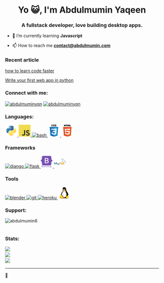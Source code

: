 <!-- <img src="https://abdulmumin.com/assets/logo/preview.png"/> -->
<h1 align="center">Yo 😺, I'm Abdulmumin Yaqeen</h1>
<h3 align="center">A fullstack developer, love building desktop apps. </h3>

<!--<p align="left"> <img src="https://komarev.com/ghpvc/?username=abdulmumin1&label=Profile%20views&color=0e75b6&style=flat" alt="abdulmumin1" /> </p>-->

- 🔭 I’m currently learning **Javascript**

- 📫 How to reach me **contact@abdulmumin.com**

### Recent article
[how to learn code faster](https://blog.abdulmumin.com/how-to-learn-to-code-faster)

[Write your first web app in python](https://site.abdulmumin.com/blog/Write+your+first+web+app+in+python/)
<h3 align="left">Connect with me:</h3>
<p align="left">
<a href="https://twitter.com/abdulmuminyqn" target="blank"><img align="center" src="https://raw.githubusercontent.com/rahuldkjain/github-profile-readme-generator/master/src/images/icons/Social/twitter.svg" alt="abdulmuminyqn" height="30" width="40" /></a>
<a href="https://linkedin.com/in/abdulmuminyqn" target="blank"><img align="center" src="https://raw.githubusercontent.com/rahuldkjain/github-profile-readme-generator/master/src/images/icons/Social/linked-in-alt.svg" alt="abdulmuminyqn" height="30" width="40" /></a>
</p>

<h3 align="left">Languages:</h3>

<p align="left">
  <a href="https://www.python.org" target="_blank" rel="noreferrer">
    <img
      src="https://raw.githubusercontent.com/devicons/devicon/master/icons/python/python-original.svg"
      alt="python"
      width="40"
      height="40"
    />
  </a>
  <a
    href="https://developer.mozilla.org/en-US/docs/Web/JavaScript"
    target="_blank"
    rel="noreferrer"
  >
    <img
      src="https://raw.githubusercontent.com/devicons/devicon/master/icons/javascript/javascript-original.svg"
      alt="javascript"
      width="40"
      height="40"
    />
  </a>

  <a href="https://www.gnu.org/software/bash/" target="_blank" rel="noreferrer">
    <img
      src="https://www.vectorlogo.zone/logos/gnu_bash/gnu_bash-icon.svg"
      alt="bash"
      width="40"
      height="40"
    />
  </a>
  <a href="https://www.w3schools.com/css/" target="_blank" rel="noreferrer">
    <img
      src="https://raw.githubusercontent.com/devicons/devicon/master/icons/css3/css3-original-wordmark.svg"
      alt="css3"
      width="40"
      height="40"
    />
  </a>
  <a href="https://www.w3.org/html/" target="_blank" rel="noreferrer">
    <img
      src="https://raw.githubusercontent.com/devicons/devicon/master/icons/html5/html5-original-wordmark.svg"
      alt="html5"
      width="40"
      height="40"
    />
  </a>
</p>

<h3 align="left">Frameworks</h3>
<p align="left">
  <a href="https://www.djangoproject.com/" target="_blank" rel="noreferrer">
    <img
      src="https://cdn.worldvectorlogo.com/logos/django.svg"
      alt="django"
      width="40"
      height="40"
    />
  </a>
  <a href="https://flask.palletsprojects.com/" target="_blank" rel="noreferrer">
    <img
      src="https://www.vectorlogo.zone/logos/pocoo_flask/pocoo_flask-icon.svg"
      alt="flask"
      width="40"
      height="40"
    />
  </a>
  <a href="https://getbootstrap.com" target="_blank" rel="noreferrer">
    <img
      src="https://raw.githubusercontent.com/devicons/devicon/master/icons/bootstrap/bootstrap-plain-wordmark.svg"
      alt="bootstrap"
      width="40"
      height="40"
    />
  </a>
  <a href="https://www.mysql.com/" target="_blank" rel="noreferrer">
    <img
      src="https://raw.githubusercontent.com/devicons/devicon/master/icons/mysql/mysql-original-wordmark.svg"
      alt="mysql"
      width="40"
      height="40"
    />
  </a>
</p>

<h3 align="left">Tools</h3>
<p align="left">
  <a href="https://www.blender.org/" target="_blank" rel="noreferrer">
    <img
      src="https://download.blender.org/branding/community/blender_community_badge_white.svg"
      alt="blender"
      width="40"
      height="40"
    />
  </a>

  <a href="https://git-scm.com/" target="_blank" rel="noreferrer">
    <img
      src="https://www.vectorlogo.zone/logos/git-scm/git-scm-icon.svg"
      alt="git"
      width="40"
      height="40"
    />
  </a>
  <a href="https://heroku.com" target="_blank" rel="noreferrer">
    <img
      src="https://www.vectorlogo.zone/logos/heroku/heroku-icon.svg"
      alt="heroku"
      width="40"
      height="40"
    />
  </a>

  <a href="https://www.linux.org/" target="_blank" rel="noreferrer">
    <img
      src="https://raw.githubusercontent.com/devicons/devicon/master/icons/linux/linux-original.svg"
      alt="linux"
      width="40"
      height="40"
    />
  </a>
</p>


<h3 align="left">Support:</h3>
<p><a href="https://www.buymeacoffee.com/abdulmumin6"> <img align="left" src="https://cdn.buymeacoffee.com/buttons/v2/default-yellow.png" height="50" width="210" alt="abdulmumin6" /></a></p><br><br>

### Stats:
![](https://github-readme-stats.vercel.app/api?username=Abdulmumin1&theme=dark&hide_border=true&include_all_commits=false&count_private=true)<br/>
![](https://github-readme-streak-stats.herokuapp.com/?user=Abdulmumin1&theme=dark&hide_border=true)<br/>
![](https://github-readme-stats.vercel.app/api/top-langs/?username=Abdulmumin1&theme=dark&hide_border=true&include_all_commits=false&count_private=true&layout=compact)

---
<!-- [![](https://visitcount.itsvg.in/api?id=Abdulmumin1&icon=1&color=12)](https://visitcount.itsvg.in)-->
💝
